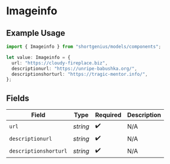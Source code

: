 # Imageinfo

## Example Usage

```typescript
import { Imageinfo } from "shortgenius/models/components";

let value: Imageinfo = {
  url: "https://cloudy-fireplace.biz",
  descriptionurl: "https://unripe-babushka.org/",
  descriptionshorturl: "https://tragic-mentor.info/",
};
```

## Fields

| Field                 | Type                  | Required              | Description           |
| --------------------- | --------------------- | --------------------- | --------------------- |
| `url`                 | *string*              | :heavy_check_mark:    | N/A                   |
| `descriptionurl`      | *string*              | :heavy_check_mark:    | N/A                   |
| `descriptionshorturl` | *string*              | :heavy_check_mark:    | N/A                   |
